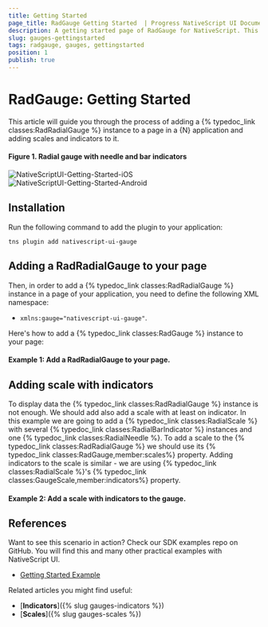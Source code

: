 ```yaml
---
title: Getting Started
page_title: RadGauge Getting Started  | Progress NativeScript UI Documentation
description: A getting started page of RadGauge for NativeScript. This article explains the steps to create RadRadialGauge from scratch.
slug: gauges-gettingstarted
tags: radgauge, gauges, gettingstarted
position: 1
publish: true
---
```


# RadGauge: Getting Started

This article will guide you through the process of adding a {% typedoc_link classes:RadRadialGauge %} instance to a page in a {N} application and adding scales and indicators to it.

#### Figure 1. Radial gauge with needle and bar indicators
![NativeScriptUI-Getting-Started-iOS](images/gauges-gettingstarted-ios.png "RadRadialGauge in iOS") ![NativeScriptUI-Getting-Started-Android](images/gauges-gettingstarted-android.png "RadRadialGauge in Android") 

## Installation
Run the following command to add the plugin to your application:

```
tns plugin add nativescript-ui-gauge
```

## Adding a RadRadialGauge to your page

Then, in order to add a {% typedoc_link classes:RadRadialGauge %} instance in a page of your application, you need to define the following XML namespace:

- `xmlns:gauge="nativescript-ui-gauge"`.

Here's how to add a {% typedoc_link classes:RadGauge %} instance to your page:

#### Example 1: Add a RadRadialGauge to your page.
<snippet id='gauges-getting-started-add' />

## Adding scale with indicators

To display data the {% typedoc_link classes:RadRadialGauge %} instance is not enough. We should add also add a scale with at least on indicator. In this example we are going to add a {% typedoc_link classes:RadialScale %} with several {% typedoc_link classes:RadialBarIndicator %} instances and one {% typedoc_link classes:RadialNeedle %}. To add a scale to the {% typedoc_link classes:RadRadialGauge %} we should use its {% typedoc_link classes:RadGauge,member:scales%} property. Adding indicators to the scale is similar - we are using {% typedoc_link classes:RadialScale %}'s {% typedoc_link classes:GaugeScale,member:indicators%} property.

#### Example 2: Add a scale with indicators to the gauge.
<snippet id='gauges-getting-started-add-scale-indicators' />

## References
Want to see this scenario in action?
Check our SDK examples repo on GitHub. You will find this and many other practical examples with NativeScript UI.

* [Getting Started Example](https://github.com/telerik/nativescript-ui-samples/tree/master/gauge/app/examples/getting-started)

Related articles you might find useful:

* [**Indicators**]({% slug gauges-indicators %})
* [**Scales**]({% slug gauges-scales %})
